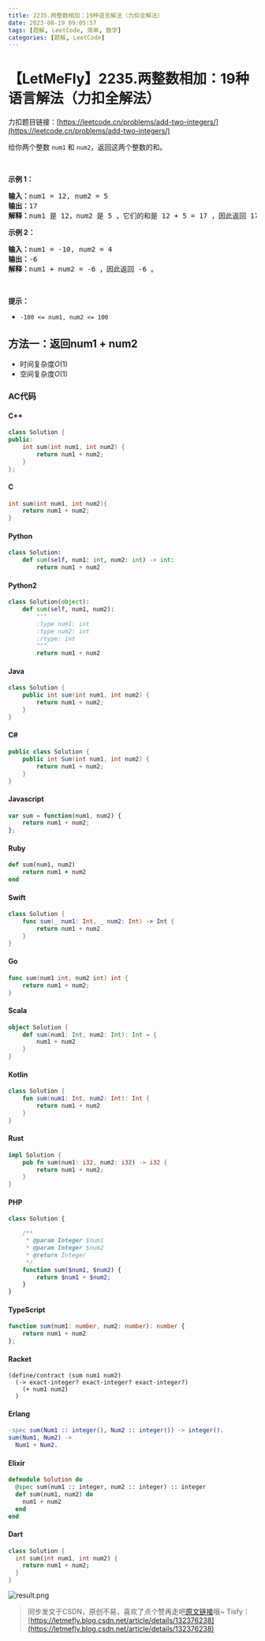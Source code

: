 ```yaml
---
title: 2235.两整数相加：19种语言解法（力扣全解法）
date: 2023-08-19 09:05:57
tags: [题解, LeetCode, 简单, 数学]
categories: [题解, LeetCode]
---
```


# 【LetMeFly】2235.两整数相加：19种语言解法（力扣全解法）

力扣题目链接：[https://leetcode.cn/problems/add-two-integers/](https://leetcode.cn/problems/add-two-integers/)

给你两个整数&nbsp;<code>num1</code> 和 <code>num2</code>，返回这两个整数的和。
<p>&nbsp;</p>

<p><strong>示例 1：</strong></p>

<pre>
<strong>输入：</strong>num1 = 12, num2 = 5
<strong>输出：</strong>17
<strong>解释：</strong>num1 是 12，num2 是 5 ，它们的和是 12 + 5 = 17 ，因此返回 17 。
</pre>

<p><strong>示例 2：</strong></p>

<pre>
<strong>输入：</strong>num1 = -10, num2 = 4
<strong>输出：</strong>-6
<strong>解释：</strong>num1 + num2 = -6 ，因此返回 -6 。
</pre>

<p>&nbsp;</p>

<p><strong>提示：</strong></p>

<ul>
	<li><code>-100 &lt;= num1, num2 &lt;= 100</code></li>
</ul>


    
## 方法一：返回num1 + num2

+ 时间复杂度$O(1)$
+ 空间复杂度$O(1)$

### AC代码

#### C++

```cpp
class Solution {
public:
    int sum(int num1, int num2) {
        return num1 + num2;
    }
};
```

#### C

```c
int sum(int num1, int num2){
    return num1 + num2;
}
```

#### Python

```python
class Solution:
    def sum(self, num1: int, num2: int) -> int:
        return num1 + num2
```

#### Python2

```python
class Solution(object):
    def sum(self, num1, num2):
        """
        :type num1: int
        :type num2: int
        :rtype: int
        """
        return num1 + num2
```

#### Java

```java
class Solution {
    public int sum(int num1, int num2) {
        return num1 + num2;
    }
}
```

#### C#

```csharp
public class Solution {
    public int Sum(int num1, int num2) {
        return num1 + num2;
    }
}
```

#### Javascript

```javascript
var sum = function(num1, num2) {
    return num1 + num2;
};
```

#### Ruby

```ruby
def sum(num1, num2)
    return num1 + num2
end
```

#### Swift

```swift
class Solution {
    func sum(_ num1: Int, _ num2: Int) -> Int {
        return num1 + num2
    }
}
```

#### Go

```go
func sum(num1 int, num2 int) int {
    return num1 + num2;
}
```

#### Scala

```scala
object Solution {
    def sum(num1: Int, num2: Int): Int = {
        num1 + num2
    }
}
```

#### Kotlin

```kotlin
class Solution {
    fun sum(num1: Int, num2: Int): Int {
        return num1 + num2
    }
}
```

#### Rust

```rust
impl Solution {
    pub fn sum(num1: i32, num2: i32) -> i32 {
        return num1 + num2;
    }
}
```

#### PHP

```php
class Solution {

    /**
     * @param Integer $num1
     * @param Integer $num2
     * @return Integer
     */
    function sum($num1, $num2) {
        return $num1 + $num2;
    }
}
```

#### TypeScript

```typescript
function sum(num1: number, num2: number): number {
    return num1 + num2
};
```

#### Racket

```racket
(define/contract (sum num1 num2)
  (-> exact-integer? exact-integer? exact-integer?)
    (+ num1 num2)
  )
```

#### Erlang

```erlang
-spec sum(Num1 :: integer(), Num2 :: integer()) -> integer().
sum(Num1, Num2) ->
  Num1 + Num2.
```

#### Elixir

```elixir
defmodule Solution do
  @spec sum(num1 :: integer, num2 :: integer) :: integer
  def sum(num1, num2) do
    num1 + num2
  end
end
```

#### Dart

```dart
class Solution {
  int sum(int num1, int num2) {
    return num1 + num2;
  }
}
```

![result.png](https://pic.leetcode.cn/1692410144-yjwoIV-result.png)

<!-- ![result.png](https://cors.tisfy.eu.org/https://img-blog.csdnimg.cn/img_convert/7bfad96251ad5d10960e098a60bec84f.png) -->

> 同步发文于CSDN，原创不易，喜欢了点个赞再走吧[原文链接](https://blog.letmefly.xyz/2023/08/19/LeetCode%202235.%E4%B8%A4%E6%95%B4%E6%95%B0%E7%9B%B8%E5%8A%A0/)哦~
> Tisfy：[https://letmefly.blog.csdn.net/article/details/132376238](https://letmefly.blog.csdn.net/article/details/132376238)
